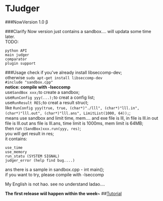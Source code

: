 # TJudger

###NowVersion 1.0 β


###Clarify
Now version just contains a sandbox.... will updata some time later.  
TODO:
	
	python API
	main judger
	comparator
	plugin support


###Usage
check if you've already install libseccomp-dev;  
otherwise ``sudo apt-get install libseccomp-dev``  
``#include "sandbox.cpp"``  
**notice: compile with -lseccomp**  
use``SandBox xxx;``to create a sandbox;  
use``RunConfig yyy(...);``to creat a config list;  
use``RunResult RES;``to creat a result struct;  
like ``RunConfig yyy(true, true, (char*)"./lll", (char*)"lll.in", (char*)"lll.out", (char*)"lll.ans", LimitList(1000, 64));``;  
means use sandbox and limit time, mem.... and exe file is lll, in file is lll.in out file is lll.out ans file is lll.ans, time limit is 1000ms, mem limit is 64MB;  
then run ``(SandBox)xxx.run(yyy, res)``;  
you will get result in res;  
it contains:  

	use_time
	use_memory
	run_statu (SYSTEM SIGNAL)
	judger_error (help find bug....)

ans there is a sample in sandbox.cpp - int main();  
if you want to try, please compile with -lseccomp

My English is not hao. see no understand ladao....  

**The first release wiil happen within the week~**
##[Tutorial](http://xtt.lcybox.com/wp-content/themes/XTT_A/article_tmp/sandbox.php)
